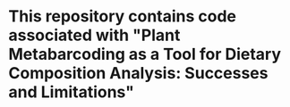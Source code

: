 # This repository contains code associated with "Plant Metabarcoding as a Tool for Dietary Composition Analysis: Successes and Limitations"
